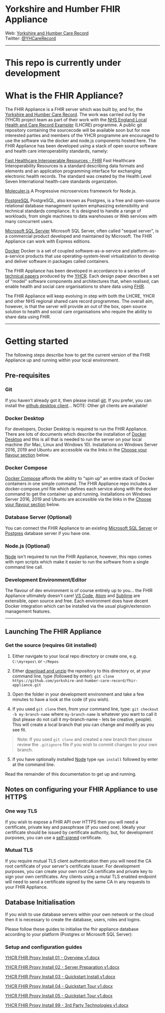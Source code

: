 # Yorkshire and Humber FHIR Appliance
Web: [Yorkshire and Humber Care Record](https://yhcr.org)  
Twitter: [@YHCareRecord](https://twitter.com/YHCareRecord/)

---

# This repo is currently under development

# What is the FHIR Appliance?
The FHIR Appliance is a FHIR server which was built by, and for, the [Yorkshire and Humber Care Record](https://yhcr.org). The work was carried out by the (YHCR) project team as part of their work with the [NHS England Local Health and Care Record Exampler](https://www.england.nhs.uk/publication/local-health-and-care-record-exemplars/) (LHCRE) programme. A public git repository containing the sourcecode will be available soon but for now interested parties and members of the YHCR programme are encouraged to use the software via the docker and node.js components hosted here. The FHIR Appliance has been developed using a stack of open source software and health care interoperability standards, namely:

[Fast Healthcare Interoperable Resources - FHIR](https://fhir.hl7.org.uk)
Fast Healthcare Interoperability Resources is a standard describing data formats and elements and an application programming interface for exchanging electronic health records. The standard was created by the Health Level Seven International health-care standards organization.

[Moleculer.js](https://moleculer.services)
A Progressive microservices framework for Node.js.

[PostgreSQL](https://www.postgresql.org)
PostgreSQL, also known as Postgres, is a free and open-source relational database management system emphasizing extensibility and technical standards compliance. It is designed to handle a range of workloads, from single machines to data warehouses or Web services with many concurrent users.

[Microsoft SQL Servier](https://www.microsoft.com/en-gb/sql-server)
Microsoft SQL Server, often called "sequel server", is a commercial product developed and maintained by Microsoft. The FHIR Appliance can work with Express editions.

[Docker](https://www.docker.com)
Docker is a set of coupled software-as-a-service and platform-as-a-service products that use operating-system-level virtualization to develop and deliver software in packages called containers.

The FHIR Appliance has been developed in accordance to a series of [technical papers](https://yhcr.org/downloads/) produced by the [YHCR](https://yhcr.org). Each design paper describes a set of "model" software components and architectures that, when realised, can enable health and social care organisations to share data using [FHIR](https://www.hl7.org/fhir/STU3/). 

The FHIR Appliance will keep evolving in step with both the LHCRE, YHCR and other NHS regional shared care record programmes. The overall aim, however, is that the server will provide an out of the box, open source solution to health and social care organisations who require the ability to share data using FHIR.

---

# Getting started
The following steps describe how to get the current version of the FHIR Appliance up and running within your local environment. 

## Pre-requisites

### Git
If you haven't already got it, then please install [git](https://www.git-scm.com). If you prefer, you can install the [github desktop client](https://desktop.github.com)... NOTE: Other git clients are available!

### Docker Desktop
For developers, Docker Desktop is required to run the FHIR Appliance. There are lots of documents which describe the installation of [Docker Desktop](https://www.docker.com/products/docker-desktop) and this is all that is needed to run the server on your local machine (for Mac, Linux and Windows 10). Installations on Windows Server 2016, 2019 and Ubuntu are accessible via the links in the [Choose your flavour section](#choose-your-flavour) below.

### Docker Compose
[Docker Compose](https://docs.docker.com/compose/) affords the ability to "spin up" an entire stack of Docker containers in one simple command. The FHIR Appliance repo includes a docker-compose.yml file which defines each service along with the docker command to get the container up and running. Installations on Windows Server 2016, 2019 and Ubuntu are accessible via the links in the [Choose your flavour section](#choose-your-flavour) below.

### Database Server (Optional)
You can connect the FHIR Appliance to an existing [Microsoft SQL Server](https://www.microsoft.com/en-gb/sql-server/sql-server-downloads) or [Postgres](https://www.postgresql.org) database server if you have one.

### Node.js (Optional)
[Node](https://nodejs.org/en/) isn't required to run the FHIR Appliance, however, this repo comes with npm scripts which make it easier to run the software from a single command line call.

### Development Environment/Editor
The flavour of dev environment is of course entirely up to you... the FHIR Appliance ultimately doesn't care! [VS Code](https://code.visualstudio.com), [Atom](https://atom.io) and [Sublime](https://www.sublimetext.com) are extensible, open source and free. Each environment does have decent Docker integration which can be installed via the usual plugin/extension management features.

---

## Launching The FHIR Appliance

### Get the source (requires Git installed)

1. Either navigate to your local repo directory or create one, e.g. `C:\myrepos\` or `~/Repos`

2. Either [download and unzip](https://github.com/yorkshire-and-humber-care-record/fhir-appliance/archive/refs/heads/master.zip) the repository to this directory or, at your command line, type (followed by enter): `git clone https://github.com/yorkshire-and-humber-care-record/fhir-appliance.git`

3. Open the folder in your development environment and take a few minutes to have a look at the code (if you wish).

4. If you used `git clone` then, from your command line, type: `git checkout -b my-branch-name` where `my-branch-name` is whatever you want to call it (but please do not call it my-branch-name - lets be creative, people). This will create a local branch that you can change and modify as you see fit. 

> Note: If you used `git clone` and created a new branch then please review the `.gitignore` file if you wish to commit changes to your own branch.

5. If you have optionally installed [Node](https://nodejs.org/en/) type `npm install` followed by enter at the command line.

Read the remainder of this documentation to get up and running.

## Notes on configuring your FHIR Appliance to use HTTPS

### One way TLS

If you wish to expose a FHIR API over HTTPS then you will need a certificate, private key and passphrase (if you used one). Ideally your certificate should be issued by certificate authority, but, for development purposes, you can use a [self-signed](docs/self-signed-cert.md) certificate.

### Mutual TLS

If you require mutual TLS client authentication then you will need the CA root certificate of your server's certificate issuer. For development purposes, you can create your own root CA certificate and private key to sign your own certificates. Any clients using a mutal TLS enabled endpoint will need to send a certificate signed by the same CA in any requests to your FHIR Appliance.

## Database Initialisation

If you wish to use database servers within your own network or the cloud then it is necessary to create the database, users, roles and logins.

Please follow these guides to initialise the fhir appliance database according to your platform (Postgres or Microsoft SQL Server):

[]()
[]()

### Setup and configuration guides

[YHCR FHIR Proxy Install 01 - Overview v1.docx](/docs/YHCR-FHIR-Proxy-Install-01-Overview-v1.docx)

[YHCR FHIR Proxy Install 02 - Server Preparation v1.docx](docs/YHCR-FHIR-Proxy-Install-02-Server-Preparation-v2.docx)

[YHCR FHIR Proxy Install 03 - Quickstart Install v1.docx](docs/YHCR-FHIR-Proxy-Install-03-Quickstart-Install-v1.docx)

[YHCR FHIR Proxy Install 04 - Quickstart Tour v1.docx](docs/YHCR-FHIR-Proxy-Install-04-Quickstart-Tour-v1.docx)

[YHCR FHIR Proxy Install 05 - Quickstart Tour v1.docx](docs/YHCR-FHIR-Proxy-Install-05-Production-Install-v1.docx)

[YHCR FHIR Proxy Install 99 - 3rd Party Technologies v1.docx](docs/YHCR-FHIR-Proxy-Install-99-3rd-Party-Technologies-v1.docx)
